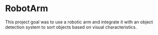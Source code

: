 # RobotArm
This project goal was to use a robotic arm and integrate it with an object detection system to sort objects based on visual characteristics.


